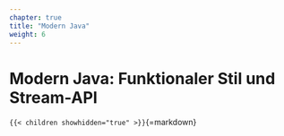 ```yaml
---
chapter: true
title: "Modern Java"
weight: 6
---
```



# Modern Java: Funktionaler Stil und Stream-API


`{{< children showhidden="true" >}}`{=markdown}
